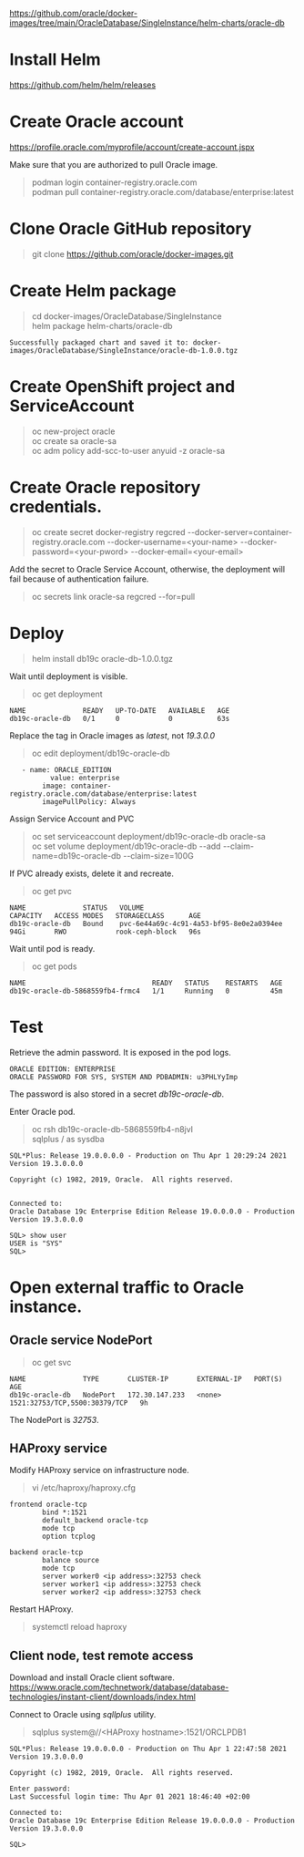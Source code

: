 https://github.com/oracle/docker-images/tree/main/OracleDatabase/SingleInstance/helm-charts/oracle-db

# Install Helm

https://github.com/helm/helm/releases

# Create Oracle account

https://profile.oracle.com/myprofile/account/create-account.jspx

Make sure that you are authorized to pull Oracle image.<br>

> podman login container-registry.oracle.com<br>
> podman pull container-registry.oracle.com/database/enterprise:latest<br>

# Clone Oracle GitHub repository

> git clone https://github.com/oracle/docker-images.git<br>

# Create Helm package

> cd docker-images/OracleDatabase/SingleInstance<br>
>  helm package helm-charts/oracle-db<br>
```
Successfully packaged chart and saved it to: docker-images/OracleDatabase/SingleInstance/oracle-db-1.0.0.tgz
```

# Create OpenShift project and ServiceAccount

> oc new-project oracle<br>
> oc create sa oracle-sa<br>
> oc adm policy add-scc-to-user anyuid -z oracle-sa<br>

# Create Oracle repository credentials.<br>

>  oc create secret docker-registry regcred --docker-server=container-registry.oracle.com --docker-username=\<your-name\> --docker-password=\<your-pword\> --docker-email=\<your-email\>

Add the secret to Oracle Service Account, otherwise, the deployment will fail because of authentication failure.<br>
>  oc secrets link oracle-sa regcred  --for=pull<br>

# Deploy

> helm install db19c oracle-db-1.0.0.tgz

Wait until deployment is visible.<br>

> oc get deployment<br>
```
NAME              READY   UP-TO-DATE   AVAILABLE   AGE
db19c-oracle-db   0/1     0            0           63s
```

Replace the tag in Oracle images as *latest*, not *19.3.0.0* <br>

> oc edit deployment/db19c-oracle-db<br>
```
   - name: ORACLE_EDITION
          value: enterprise
        image: container-registry.oracle.com/database/enterprise:latest
        imagePullPolicy: Always
```

Assign Service Account and PVC
> oc set serviceaccount deployment/db19c-oracle-db oracle-sa<br>
> oc set volume deployment/db19c-oracle-db --add --claim-name=db19c-oracle-db --claim-size=100G <br>

If PVC already exists, delete it and recreate.

> oc get pvc<br>
```
NAME              STATUS   VOLUME                                     CAPACITY   ACCESS MODES   STORAGECLASS      AGE
db19c-oracle-db   Bound    pvc-6e44a69c-4c91-4a53-bf95-8e0e2a0394ee   94Gi       RWO            rook-ceph-block   96s
```

Wait until pod is ready.<br>

> oc get pods<br>
```
NAME                               READY   STATUS    RESTARTS   AGE
db19c-oracle-db-5868559fb4-frmc4   1/1     Running   0          45m
```

# Test

Retrieve the admin password. It is exposed in the pod logs.<br>
```
ORACLE EDITION: ENTERPRISE
ORACLE PASSWORD FOR SYS, SYSTEM AND PDBADMIN: u3PHLYyImp
```
The password is also stored in a secret *db19c-oracle-db*.

Enter Oracle pod.<br>
> oc rsh db19c-oracle-db-5868559fb4-n8jvl<br>
> sqlplus / as sysdba<br>

```
SQL*Plus: Release 19.0.0.0.0 - Production on Thu Apr 1 20:29:24 2021
Version 19.3.0.0.0

Copyright (c) 1982, 2019, Oracle.  All rights reserved.


Connected to:
Oracle Database 19c Enterprise Edition Release 19.0.0.0.0 - Production
Version 19.3.0.0.0

SQL> show user
USER is "SYS"
SQL> 

```
# Open external traffic to Oracle instance.

## Oracle service NodePort
> oc get svc<br>
```
NAME              TYPE       CLUSTER-IP       EXTERNAL-IP   PORT(S)                         AGE
db19c-oracle-db   NodePort   172.30.147.233   <none>        1521:32753/TCP,5500:30379/TCP   9h
```
The NodePort is *32753*. <br>
## HAProxy service<br>
Modify HAProxy service on infrastructure node.<br>
> vi /etc/haproxy/haproxy.cfg
```
frontend oracle-tcp
        bind *:1521
        default_backend oracle-tcp
        mode tcp
        option tcplog

backend oracle-tcp
        balance source
        mode tcp
        server worker0 <ip address>:32753 check
        server worker1 <ip address>:32753 check
        server worker2 <ip address>:32753 check
```
Restart HAProxy.

> systemctl reload haproxy<br>
## Client node, test remote access
Download and install Oracle client software.<br>
https://www.oracle.com/technetwork/database/database-technologies/instant-client/downloads/index.html <br>

Connect to Oracle using *sqllplus* utility.<br>

>  sqlplus system@//\<HAProxy hostname\>:1521/ORCLPDB1 <br>
```
SQL*Plus: Release 19.0.0.0.0 - Production on Thu Apr 1 22:47:58 2021
Version 19.3.0.0.0

Copyright (c) 1982, 2019, Oracle.  All rights reserved.

Enter password: 
Last Successful login time: Thu Apr 01 2021 18:46:40 +02:00

Connected to:
Oracle Database 19c Enterprise Edition Release 19.0.0.0.0 - Production
Version 19.3.0.0.0

SQL> 

```










